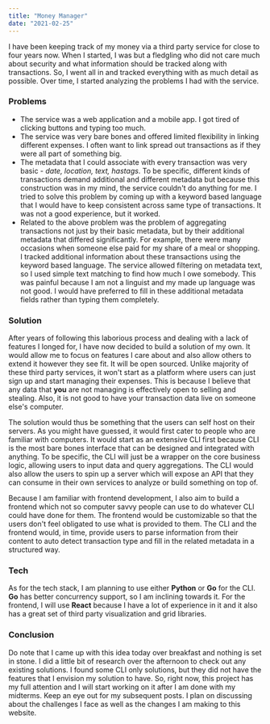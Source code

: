 ```yaml
---
title: "Money Manager"
date: "2021-02-25"
---
```


I have been keeping track of my money via a third party service for close to four years now. When I started, I was but a fledgling who did not care much about security and what information should be tracked along with transactions. So, I went all in and tracked everything with as much detail as possible. Over time, I started analyzing the problems I had with the service.

### Problems

- The service was a web application and a mobile app. I got tired of clicking buttons and typing too much.
- The service was very bare bones and offered limited flexibility in linking different expenses. I often want to link spread out transactions as if they were all part of something big.
- The metadata that I could associate with every transaction was very basic - _date, location, text, hastags_. To be specific, different kinds of transactions demand additional and different metadata but because this construction was in my mind, the service couldn't do anything for me. I tried to solve this problem by coming up with a keyword based language that I would have to keep consistent across same type of transactions. It was not a good experience, but it worked.
- Related to the above problem was the problem of aggregating transactions not just by their basic metadata, but by their additional metadata that differed significantly. For example, there were many occasions when someone else paid for my share of a meal or shopping. I tracked additional information about these transactions using the keyword based language. The service allowed filtering on metadata text, so I used simple text matching to find how much I owe somebody. This was painful because I am not a linguist and my made up language was not good. I would have preferred to fill in these additional metadata fields rather than typing them completely.

### Solution

After years of following this laborious process and dealing with a lack of features I longed for, I have now decided to build a solution of my own. It would allow me to focus on features I care about and also allow others to extend it however they see fit. It will be open sourced. Unlike majority of these third party services, it won't start as a platform where users can just sign up and start managing their expenses. This is because I believe that any data that **you** are not managing is effectively open to selling and stealing. Also, it is not good to have your transaction data live on someone else's computer.

The solution would thus be something that the users can self host on their servers. As you might have guessed, it would first cater to people who are familiar with computers. It would start as an extensive CLI first because CLI is the most bare bones interface that can be designed and integrated with anything. To be specific, the CLI will just be a wrapper on the core business logic, allowing users to input data and query aggregations. The CLI would also allow the users to spin up a server which will expose an API that they can consume in their own services to analyze or build something on top of.

Because I am familiar with frontend development, I also aim to build a frontend which not so computer savvy people can use to do whatever CLI could have done for them. The frontend would be customizable so that the users don't feel obligated to use what is provided to them. The CLI and the frontend would, in time, provide users to parse information from their content to auto detect transaction type and fill in the related metadata in a structured way.

### Tech

As for the tech stack, I am planning to use either **Python** or **Go** for the CLI. **Go** has better concurrency support, so I am inclining towards it. For the frontend, I will use **React** because I have a lot of experience in it and it also has a great set of third party visualization and grid libraries.

### Conclusion

Do note that I came up with this idea today over breakfast and nothing is set in stone. I did a little bit of research over the afternoon to check out any existing solutions. I found some CLI only solutions, but they did not have the features that I envision my solution to have. So, right now, this project has my full attention and I will start working on it after I am done with my midterms. Keep an eye out for my subsequent posts. I plan on discussing about the challenges I face as well as the changes I am making to this website.
